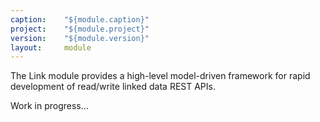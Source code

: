 ```yaml
---
caption:    "${module.caption}"
project:    "${module.project}"
version:    "${module.version}"
layout:     module
---
```


The Link module provides a high-level model-driven framework for rapid development of read/write linked data REST APIs.

<p class="warning">Work in progress…</p>

<!--


- publishing through an adapter

- loaded by adapters using Java [service loader](https://docs.oracle.com/javase/8/docs/api/java/util/ServiceLoader.html))
	- Toolkits
	- Services
	
	
Standard platform-provided linked data services and custom application-provided toolkits and services are listed in the com.metreeca.link.Tookit  and com.metreeca.link.Service service loader provider configuration files in the `META-INF/services/ resource directory of the application.

```

# META-INF/services/com.metreeca.link.Service

com.example.app.employees
com.example.app.products
com.example.app.customers

com.metreeca.next.services.SPARQL
```

- Sample Service
	- tooling
	- index bindings
	- handler definition
		- handlers
		- wrappers


-->
